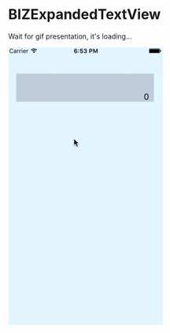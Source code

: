 # BIZExpandedTextView 

Wait for gif presentation, it's loading...

![alt tag](https://github.com/bizibizi/BIZExpandedTextView/blob/master/presentation.gif)
